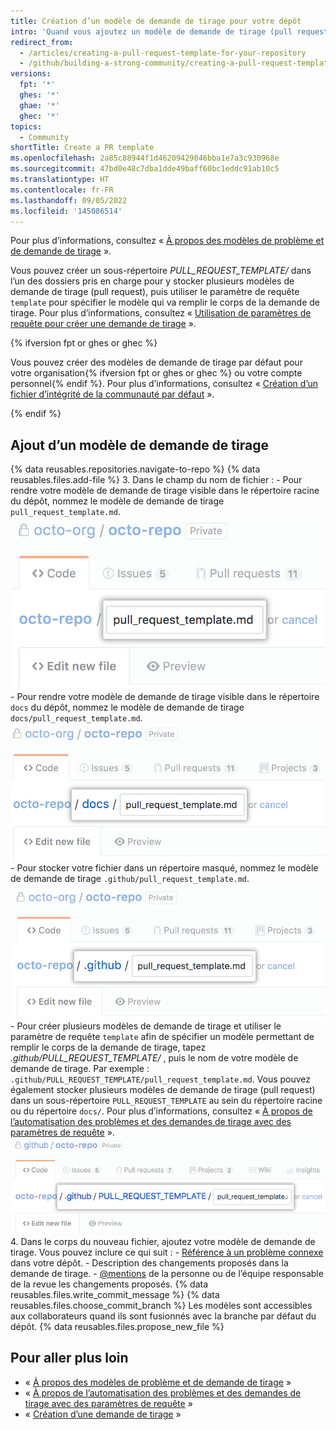 ```yaml
---
title: Création d’un modèle de demande de tirage pour votre dépôt
intro: 'Quand vous ajoutez un modèle de demande de tirage (pull request) à votre dépôt, les contributeurs du projet voient automatiquement le contenu de ce modèle dans le corps de la demande de tirage.'
redirect_from:
  - /articles/creating-a-pull-request-template-for-your-repository
  - /github/building-a-strong-community/creating-a-pull-request-template-for-your-repository
versions:
  fpt: '*'
  ghes: '*'
  ghae: '*'
  ghec: '*'
topics:
  - Community
shortTitle: Create a PR template
ms.openlocfilehash: 2a85c88944f1d46209429846bba1e7a3c930968e
ms.sourcegitcommit: 47bd0e48c7dba1dde49baff60bc1eddc91ab10c5
ms.translationtype: HT
ms.contentlocale: fr-FR
ms.lasthandoff: 09/05/2022
ms.locfileid: '145086514'
---
```

Pour plus d’informations, consultez « [À propos des modèles de problème et de demande de tirage](/articles/about-issue-and-pull-request-templates) ».

Vous pouvez créer un sous-répertoire *PULL_REQUEST_TEMPLATE/* dans l’un des dossiers pris en charge pour y stocker plusieurs modèles de demande de tirage (pull request), puis utiliser le paramètre de requête `template` pour spécifier le modèle qui va remplir le corps de la demande de tirage. Pour plus d’informations, consultez « [Utilisation de paramètres de requête pour créer une demande de tirage](/pull-requests/collaborating-with-pull-requests/proposing-changes-to-your-work-with-pull-requests/using-query-parameters-to-create-a-pull-request) ».

{% ifversion fpt or ghes or ghec %}

Vous pouvez créer des modèles de demande de tirage par défaut pour votre organisation{% ifversion fpt or ghes or ghec %} ou votre compte personnel{% endif %}. Pour plus d’informations, consultez « [Création d’un fichier d’intégrité de la communauté par défaut](/communities/setting-up-your-project-for-healthy-contributions/creating-a-default-community-health-file) ».

{% endif %}

## Ajout d’un modèle de demande de tirage

{% data reusables.repositories.navigate-to-repo %} {% data reusables.files.add-file %}
3. Dans le champ du nom de fichier :
    -  Pour rendre votre modèle de demande de tirage visible dans le répertoire racine du dépôt, nommez le modèle de demande de tirage `pull_request_template.md`.
  ![Nom du nouveau modèle de demande de tirage dans le répertoire racine](/assets/images/help/repository/pr-template-file-name.png)
    - Pour rendre votre modèle de demande de tirage visible dans le répertoire `docs` du dépôt, nommez le modèle de demande de tirage `docs/pull_request_template.md`.
  ![Nouveau modèle de demande de tirage dans le répertoire docs](/assets/images/help/repository/pr-template-file-name-docs.png)
    - Pour stocker votre fichier dans un répertoire masqué, nommez le modèle de demande de tirage `.github/pull_request_template.md`.
  ![Nouveau modèle de demande de tirage dans un répertoire masqué](/assets/images/help/repository/pr-template-hidden-directory.png)
    - Pour créer plusieurs modèles de demande de tirage et utiliser le paramètre de requête `template` afin de spécifier un modèle permettant de remplir le corps de la demande de tirage, tapez *.github/PULL_REQUEST_TEMPLATE/* , puis le nom de votre modèle de demande de tirage. Par exemple : `.github/PULL_REQUEST_TEMPLATE/pull_request_template.md`. Vous pouvez également stocker plusieurs modèles de demande de tirage (pull request) dans un sous-répertoire `PULL_REQUEST_TEMPLATE` au sein du répertoire racine ou du répertoire `docs/`. Pour plus d’informations, consultez « [À propos de l’automatisation des problèmes et des demandes de tirage avec des paramètres de requête](/articles/about-automation-for-issues-and-pull-requests-with-query-parameters) ».
  ![Nouveau modèle de demande de tirage multiple dans un répertoire masqué](/assets/images/help/repository/pr-template-multiple-hidden-directory.png)
4. Dans le corps du nouveau fichier, ajoutez votre modèle de demande de tirage. Vous pouvez inclure ce qui suit :
    - [Référence à un problème connexe](/articles/basic-writing-and-formatting-syntax/#referencing-issues-and-pull-requests) dans votre dépôt.
    - Description des changements proposés dans la demande de tirage.
    - [@mentions](/articles/basic-writing-and-formatting-syntax/#mentioning-people-and-teams) de la personne ou de l’équipe responsable de la revue les changements proposés.
{% data reusables.files.write_commit_message %} {% data reusables.files.choose_commit_branch %} Les modèles sont accessibles aux collaborateurs quand ils sont fusionnés avec la branche par défaut du dépôt.
{% data reusables.files.propose_new_file %}

## Pour aller plus loin

- « [À propos des modèles de problème et de demande de tirage](/articles/about-issue-and-pull-request-templates) »
- « [À propos de l’automatisation des problèmes et des demandes de tirage avec des paramètres de requête](/articles/about-automation-for-issues-and-pull-requests-with-query-parameters) »
- « [Création d’une demande de tirage](/articles/creating-a-pull-request) »
